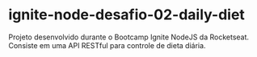 # ignite-node-desafio-02-daily-diet
Projeto desenvolvido durante o Bootcamp Ignite NodeJS da Rocketseat. Consiste em uma API RESTful para controle de dieta diária.
